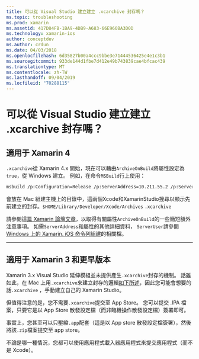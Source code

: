 ```yaml
---
title: 可以從 Visual Studio 建立建立 .xcarchive 封存嗎？
ms.topic: troubleshooting
ms.prod: xamarin
ms.assetid: 417D84FB-1BA9-4DB9-A683-66E960BA3D0D
ms.technology: xamarin-ios
author: conceptdev
ms.author: crdun
ms.date: 04/03/2018
ms.openlocfilehash: 6d35827b00a4ccc9bbe3e71444536425e4e1c3b1
ms.sourcegitcommit: 933de144d1fbe7d412e49b743839cae4bfcac439
ms.translationtype: MT
ms.contentlocale: zh-TW
ms.lasthandoff: 09/04/2019
ms.locfileid: "70288115"
---
```

# <a name="is-it-possible-to-create-a-xcarchive-archive-from-visual-studio"></a>可以從 Visual Studio 建立建立 .xcarchive 封存嗎？

## <a name="for-xamarin-4"></a>適用于 Xamarin 4

`.xcarchive`從 Xamarin 4.x 開始，現在可以藉由`ArchiveOnBuild`將屬性設定為`true`，從 Windows 建立。 例如，在命令`MSBuild`行上使用：

```bash
msbuild /p:Configuration=Release /p:ServerAddress=10.211.55.2 /p:ServerUser=xamUser /p:Platform=iPhone /p:ArchiveOnBuild=true /t:"Build" MyProject.csproj
```

會放在 Mac 組建主機上的目錄中，這兩個Xcode和XamarinStudio搜尋以顯示先前建立的封存。`$HOME/Library/Developer/Xcode/Archives` `.xcarchive`

請參閱這[篇 Xamarin 論壇文章](https://forums.xamarin.com/discussion/comment/156635/#Comment_156635)，以取得有關屬性`ArchiveOnBuild`的一些簡短額外注意事項。 如需`ServerAddress`和屬性的其他詳細資料， `ServerUser`請參閱[Windows 上的 Xamarin. iOS 命令列組建](~/ios/get-started/installation/windows/connecting-to-mac/index.md)的相關檔。

* * *

## <a name="for-xamarin-3-and-earlier"></a>適用于 Xamarin 3 和更早版本

Xamarin 3.x Visual Studio 延伸模組並未提供產生`.xcarchive`封存的機制。 話雖如此，在 Mac 上用`.xcarchive`來建立封存的邏輯[如下所述](https://bugzilla.xamarin.com/show_bug.cgi?id=35#c5)，因此您可能會想要的話`.xcarchive` ，手動建立自己的 Xamarin Studio。

但值得注意的是，您不需要`.xcarchive`提交至 App Store。 您可以提交 .IPA 檔案，只要它是以 App Store 散發設定檔（而非臨機操作散發設定檔）簽署即可。

事實上，您甚至可以只壓縮`.app`配套（這是以 App store 散發設定檔簽署），然後將該`.zip`檔案提交至 app store。

不論是哪一種情況，您都可以使用應用程式載入器應用程式來提交應用程式（而不是 Xcode）。

